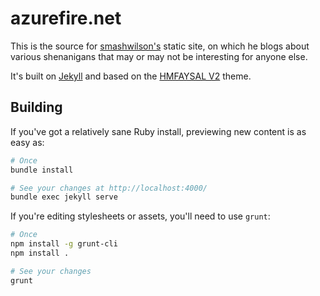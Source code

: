 # azurefire.net

This is the source for [smashwilson's](https://github.com/smashwilson) static site, on which he blogs about various shenanigans that may or may not be interesting for anyone else.

It's built on [Jekyll](http://jekyllrb.com/) and based on the [HMFAYSAL V2](http://v2.theevilgenius.tk) theme.

## Building

If you've got a relatively sane Ruby install, previewing new content is as easy as:

```bash
# Once
bundle install

# See your changes at http://localhost:4000/
bundle exec jekyll serve
```

If you're editing stylesheets or assets, you'll need to use `grunt`:

```bash
# Once
npm install -g grunt-cli
npm install .

# See your changes
grunt
```
